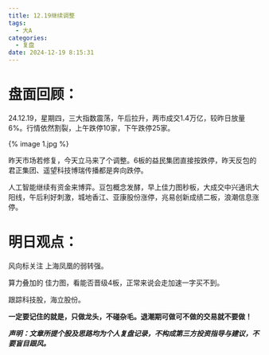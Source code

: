 ```yaml
---
title: 12.19继续调整
tags:
  - 大A
categories:
  - 复盘
date: 2024-12-19 8:15:31
---
```




# 盘面回顾：

24.12.19，星期四，三大指数震荡，午后拉升，两市成交1.4万亿，较昨日放量6%。行情依然割裂，上午跌停10家，下午跌停25家。

{% image 1.jpg %}

昨天市场若修复，今天立马来了个调整。6板的益民集团直接按跌停，昨天反包的君正集团、遥望科技博瑞传播都是奔向跌停。

人工智能继续有资金来博弈。豆包概念发酵，早上佳力图秒板，大成交中兴通讯大阳线，午后利好刺激，城地香江、亚康股份涨停，兆易创新成绩二板，浪潮信息涨停。



<!--more-->



# 明日观点：

风向标关注 上海凤凰的弱转强。

算力叠加的 佳力图，看能否晋级4板，正常来说会走加速一字买不到。

跟踪科技股，海立股份。



**一定要记住的就是，只做龙头，不碰杂毛。退潮期可做可不做的交易就不要做！**



***声明：文章所提个股及思路均为个人复盘记录，不构成第三方投资指导与建议，不要盲目跟风。***
